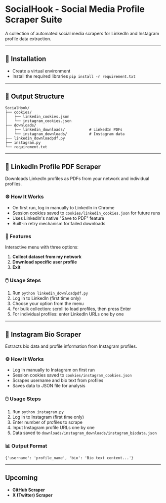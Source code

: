 # SocialHook - Social Media Profile Scraper Suite
A collection of automated social media scrapers for LinkedIn and Instagram profile data extraction.

---

## 🧩 Installation
- Create a virtual environment
- Install the required libraries 
`pip install -r requirement.txt`

---

## 📂 Output Structure
```
SocialHook/
├── cookies/
│   ├── linkedin_cookies.json
│   └── instagram_cookies.json
├── downloads/
│   ├── linkedin_downloads/           # LinkedIn PDFs
│   └── instagram_downloads/          # Instagram data
├── linkedin_downloadpdf.py
├── instagram.py
└── requirement.txt
```

---

## 📘 LinkedIn Profile PDF Scraper
Downloads LinkedIn profiles as PDFs from your network and individual profiles.

### ⚙️ How It Works
- On first run, log in manually to LinkedIn in Chrome
- Session cookies saved to `cookies/linkedin_cookies.json` for future runs
- Uses LinkedIn's native "Save to PDF" feature
- Built-in retry mechanism for failed downloads

### 🎯 Features
Interactive menu with three options:

1. **Collect dataset from my network**
2. **Download specific user profile** 
3. **Exit**

### 🖱️ Usage Steps
1. Run `python linkedin_downloadpdf.py`
2. Log in to LinkedIn (first time only)
3. Choose your option from the menu
4. For bulk collection: scroll to load profiles, then press Enter
5. For individual profiles: enter LinkedIn URLs one by one

---

## 📸 Instagram Bio Scraper
Extracts bio data and profile information from Instagram profiles.

### ⚙️ How It Works
- Log in manually to Instagram on first run
- Session cookies saved to `cookies/instagram_cookies.json`
- Scrapes username and bio text from profiles
- Saves data to JSON file for analysis

### 🖱️ Usage Steps
1. Run `python instagram.py`
2. Log in to Instagram (first time only)
3. Enter number of profiles to scrape
4. Input Instagram profile URLs one by one
5. Data saved to `downloads/instagram_downloads/instagram_biodata.json`

### 📊 Output Format
```
{'username': 'profile_name', 'bio': 'Bio text content...'}
```

---

##  Upcoming
- **GitHub Scraper**
- **X (Twitter) Scraper**